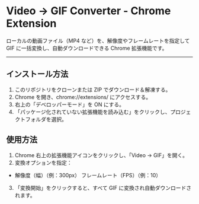 # Video → GIF Converter - Chrome Extension

ローカルの動画ファイル（MP4 など）を、解像度やフレームレートを指定して GIF に一括変換し、自動ダウンロードできる Chrome 拡張機能です。

---

## インストール方法

1. このリポジトリをクローンまたは ZIP でダウンロード＆解凍する。
2.	Chrome を開き、chrome://extensions/ にアクセスする。
3.	右上の「デベロッパーモード」を ON にする。
4.	「パッケージ化されていない拡張機能を読み込む」をクリックし、プロジェクトフォルダを選択。

## 使用方法
1.	Chrome 右上の拡張機能アイコンをクリックし、「Video → GIF」を開く。
2.	変換オプションを指定：
- 解像度（幅）（例：300px）
フレームレート（FPS）（例：10）
3.	「変換開始」をクリックすると、すべて GIF に変換され自動ダウンロードされます。